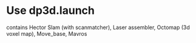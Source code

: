 # Use dp3d.launch 
contains Hector Slam (with scanmatcher), Laser assembler, Octomap (3d voxel map), Move_base, Mavros

